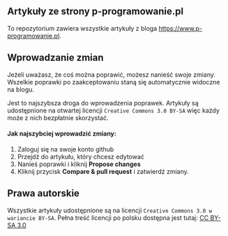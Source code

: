 ## Artykuły ze strony p-programowanie.pl

To repozytorium zawiera wszystkie artykuły z bloga https://www.p-programowanie.pl.

## Wprowadzanie zmian

Jeżeli uważasz, że coś można poprawić, możesz nanieść swoje zmiany. Wszelkie poprawki po zaakceptowaniu staną się automatycznie widoczne na blogu. 

Jest to najszybsza droga do wprowadzenia poprawek. Artykuły są udostępnione na otwartej licencji `Creative Commons 3.0 BY-SA` więc każdy może z nich bezpłatnie skorzystać.

#### Jak najszybciej wprowadzić zmiany:

1. Zaloguj się na swoje konto github
2. Przejdź do artykułu, który chcesz edytować
3. Nanieś poprawki i kliknij **Propose changes**
5. Kliknij przycisk **Compare & pull request** i zatwierdź zmiany.

## Prawa autorskie

Wszystkie artykuły udostępnione są na licencji `Creative Commons 3.0 w wariancie BY-SA`. Pełna treść licencji po polsku dostępna jest tutaj: [CC BY-SA 3.0](https://creativecommons.org/licenses/by-sa/3.0/pl/)
